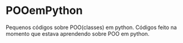 # POOemPython
Pequenos códigos sobre POO(classes) em python.
Códigos feito na momento que estava aprendendo sobre POO em python.
